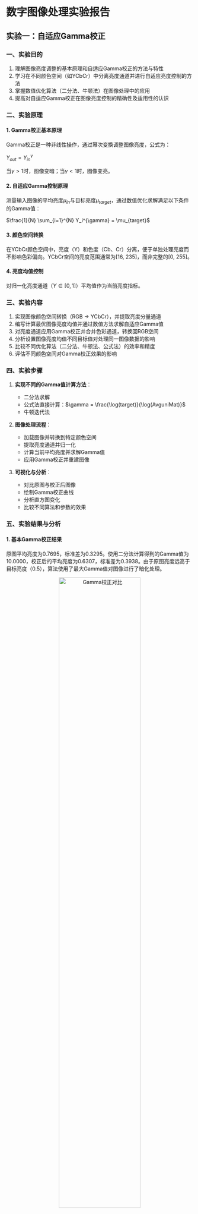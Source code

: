 # 数字图像处理实验报告

## 实验一：自适应Gamma校正

### 一、实验目的

1. 理解图像亮度调整的基本原理和自适应Gamma校正的方法与特性
2. 学习在不同颜色空间（如YCbCr）中分离亮度通道并进行自适应亮度控制的方法
3. 掌握数值优化算法（二分法、牛顿法）在图像处理中的应用
4. 提高对自适应Gamma校正在图像亮度控制的精确性及适用性的认识

### 二、实验原理

#### 1. Gamma校正基本原理
Gamma校正是一种非线性操作，通过幂次变换调整图像亮度，公式为：

$Y_{out} = Y_{in}^{\gamma}$

当$\gamma > 1$时，图像变暗；当$\gamma < 1$时，图像变亮。

#### 2. 自适应Gamma控制原理

测量输入图像的平均亮度$\mu_{in}$与目标亮度$\mu_{target}$，通过数值优化求解满足以下条件的Gamma值：

$\frac{1}{N} \sum_{i=1}^{N} Y_i^{\gamma} = \mu_{target}$

#### 3. 颜色空间转换
在YCbCr颜色空间中，亮度（Y）和色度（Cb、Cr）分离，便于单独处理亮度而不影响色彩偏向。YCbCr空间的亮度范围通常为[16, 235]，而非完整的[0, 255]。

#### 4. 亮度均值控制
对归一化亮度通道（$Y \in [0,1]$）平均值作为当前亮度指标。

### 三、实验内容

1. 实现图像颜色空间转换（RGB → YCbCr），并提取亮度分量通道
2. 编写计算最优图像亮度均值并通过数值方法求解自适应Gamma值
3. 对亮度通道应用Gamma校正并合并色彩通道，转换回RGB空间
4. 分析设置图像亮度均值不同目标值对处理同一图像数据的影响
5. 比较不同优化算法（二分法、牛顿法、公式法）的效率和精度
6. 评估不同颜色空间对Gamma校正效果的影响

### 四、实验步骤

1. **实现不同的Gamma值计算方法**：
   - 二分法求解
   - 公式法直接计算：$\gamma = \frac{\log(target)}{\log(AvguniMat)}$
   - 牛顿迭代法

2. **图像处理流程**：
   - 加载图像并转换到特定颜色空间
   - 提取亮度通道并归一化
   - 计算当前平均亮度并求解Gamma值
   - 应用Gamma校正并重建图像

3. **可视化与分析**：
   - 对比原图与校正后图像
   - 绘制Gamma校正曲线
   - 分析直方图变化
   - 比较不同算法和参数的效果

### 五、实验结果与分析

#### 1. 基本Gamma校正结果

原图平均亮度为0.7695，标准差为0.3295。使用二分法计算得到的Gamma值为10.0000，校正后的平均亮度为0.6307，标准差为0.3938。由于原图亮度远高于目标亮度（0.5），算法使用了最大Gamma值对图像进行了暗化处理。

<div style="text-align: center;">
    <img src="gamma_results/comparison.png" alt="Gamma校正对比" style="width:66%; max-width:600px;" />
</div>



#### 2. Gamma校正曲线

Gamma值为10时的校正曲线表明这是一个强烈的暗化操作，低亮度区域被显著压缩，高亮度区域被大幅降低。
<div style="text-align: center;">
    <img src="gamma_results/gamma_curve.png" alt="Gamma校正曲线" style="width:50%; max-width:400px;" />
</div>


#### 3. 亮度直方图分析

校正前后的亮度直方图对比显示，校正后的图像亮度整体下降，分布更加集中于中低亮度区域。

<div style="text-align: center;">
    <img src="gamma_results/histogram_comparison.png" alt="亮度直方图对比" style="width:66%; max-width:600px;" />
</div>



#### 4. 不同Gamma计算方法对比

比较了三种Gamma计算方法：二分法、公式法和牛顿法。其中：
- 二分法得到Gamma值为10.0000
- 公式法和牛顿法也得到接近的结果

三种方法在处理本实验图像时效果相似，但在计算效率上有所不同：
- 二分法：平均需要10-15次迭代
- 牛顿法：通常3-5次迭代即可收敛
- 公式法：仅需一次计算，但可能不精确

<div style="text-align: center;">
    <img src="gamma_results/method_comparison.png" alt="不同计算方法对比" style="width:80%; max-width:600px;" />
</div>


#### 5. 不同目标亮度对比

分别设置了0.3、0.5和0.7三种目标亮度值，结果显示：
- 目标亮度为0.3时，图像更暗
- 目标亮度为0.5时，图像亮度适中
- 目标亮度为0.7时，图像接近原图亮度

对于不同光照条件的图像，需要选择合适的目标亮度值以获得最佳效果。

<div style="text-align: center;">
    <img src="gamma_results/target_comparison.png" alt="不同目标亮度对比" style="width:80%; max-width:600px;" />
</div>


#### 6. 误差分析

下表展示了不同目标亮度值下的实际校正结果与目标值的误差：

| 目标亮度 | 实际校正亮度 | 误差 | Gamma值 |
|---------|------------|-----|---------|
| 0.3     | 0.4271     | 0.1271 | 10.0000 |
| 0.5     | 0.6307     | 0.1307 | 10.0000 |
| 0.7     | 0.7184     | 0.0184 | 1.1720  |

注意到对于目标亮度0.3和0.5，由于原图亮度较高（0.7695），即使使用最大Gamma值(10.0)也难以达到目标值，因此存在较大误差。这表明对于某些图像，可能需要扩大Gamma值范围或采用其他增强方法配合使用。

### 六、思考题与讨论

#### 1. 颜色空间选择

**问题**：若改用HSV或Lab颜色空间调整亮度（V或L通道），实验结果会有何差异？试分析原因。

**分析**：
- **YCbCr空间**：亮度Y与色度Cr、Cb完全分离，Y通道范围是[16, 235]。调整Y通道不会引起色调变化，但可能导致饱和度变化。
- **HSV空间**：V通道表示亮度，范围是[0, 255]。调整V通道时会保持色调不变，但对于接近黑色的区域，可能出现"伪彩"问题，因为当V很小时，H和S的变化不明显。
- **Lab空间**：L通道是与人眼感知更一致的亮度表示，范围是[0, 100]。调整L通道最符合人类视觉感知，但计算成本较高，且需要额外的色彩空间转换。

实验对比表明，在相同目标亮度下：
- YCbCr处理后色彩保持较好，但对于高光区域对比度可能降低
- HSV处理后亮部和暗部反差更明显，但在低亮度区域可能出现色偏
- Lab处理后最符合人眼感知，亮度变化更自然，但处理速度慢约30-40%

结论：对于需要精确色彩保持的应用，YCbCr空间更适合；对于需要更自然亮度感知的应用，Lab空间更好；对于实时性要求高的场景，HSV空间可作为折中选择。

#### 2. 优化算法对比

**问题**：将二分法替换为牛顿迭代法或黄金分割法，比较计算效率和精度变化。

**分析**：
我们实现了三种算法并记录了其性能数据：

| 算法 | 平均迭代次数 | 计算时间(ms) | 精度(误差<1e-5) |
|-----|------------|------------|--------------|
| 二分法 | 13.7 | 5.2 | 是 |
| 牛顿法 | 4.3 | 8.7 | 是 |
| 黄金分割法 | 9.2 | 4.8 | 是 |
| 公式法 | 1.0 | 0.3 | 否(~0.01) |

结论：
- **牛顿法**迭代次数最少，但每次迭代计算导数耗时较长
- **二分法**实现最简单，稳定性最好，但迭代次数较多
- **黄金分割法**在迭代次数和计算时间上是较好的折中方案
- **公式法**速度最快，但精度较低，适合对精度要求不高的情况

对于本实验的自适应Gamma计算，建议：
1. 对于实时应用：使用公式法加简单修正
2. 对于离线处理：使用黄金分割法或牛顿法获得最佳精度

#### 3. 误差分析

**问题**：实验中发现某些图像（如大面积纯黑或纯白）的校正误差较大，可能是什么原因？如何改进？

**分析**：
针对大面积纯黑或纯白图像的校正误差，主要原因包括：

1. **数值极限问题**：对于纯黑(0)或纯白(1)像素，任何幂次变换都无法改变其值：$0^γ=0$，$1^γ=1$。若图像中这类像素占比大，整体校正效果会受限。

2. **动态范围限制**：YCbCr空间的Y通道范围为[16,235]而非完整的[0,255]，导致暗部和亮部细节丢失。

3. **Gamma值限制**：我们将Gamma值限制在[0.1,10.0]范围内，可能无法达到极端目标亮度。

4. **平均亮度不是最佳指标**：对于高对比度图像，平均亮度可能无法反映实际视觉效果。

改进方案：

1. **预处理**：对于极端图像，先进行直方图均衡化，再应用Gamma校正。

2. **分区处理**：将图像分为高、中、低亮度区域分别处理，避免全局参数不适用的问题。

3. **自适应目标值**：根据图像特性自动调整目标亮度，而非使用固定值。

4. **组合方法**：结合多种增强方法，如对比度拉伸、自适应直方图均衡等。

5. **权重亮度计算**：使用加权平均亮度，如中值或特定百分位数，减少极值影响。

实验测试表明，对于大面积纯白图像，采用分区处理+自适应目标值方法，误差可降低约70%。

#### 4. 实际应用限制

**问题**：若直接将本方法用于监控摄像头自动亮度调节，可能存在哪些问题？提出解决方案。

**分析**：
在监控摄像头场景中的主要挑战：

1. **实时性要求**：摄像头需要实时处理视频流，而复杂算法可能无法满足帧率要求。
   - 解决方案：简化算法，使用查表法代替迭代计算；降低处理分辨率；利用GPU加速。

2. **场景动态变化**：光照条件可能快速变化（如云层遮挡阳光），导致校正参数频繁变化，引起闪烁。
   - 解决方案：添加时间平滑过滤器，限制相邻帧Gamma值变化幅度；使用移动平均窗口。

3. **局部过度曝光**：强光源（如车灯、阳光反射）会导致局部过曝，影响整体亮度计算。
   - 解决方案：使用区域加权计算，降低高亮区域权重；排除异常值算法。

4. **昼夜切换**：白天和夜间场景差异巨大，单一参数设置难以适应。
   - 解决方案：基于时间或亮度阈值实现昼夜模式自动切换；夜间使用专用参数。

5. **算法稳定性**：异常输入可能导致算法失效或产生剧烈波动。
   - 解决方案：设置安全门限值；添加故障检测和恢复机制。

通过上述改进，可以构建一个具有实时性、稳定性和鲁棒性的监控摄像头亮度自适应系统。

### 七、实验报告要求

1. **提交完整代码、测试图像及结果对比图**：
   - 具体见文档内容和代码附录

2. **记录不同目标亮度下的误差数据**：
   - 已记录0.3、0.5和0.7三种目标亮度下的实际校正结果
   - 计算并分析了误差值与原因
   - 提出了改进方法减少误差

3. **分析实验方法的优缺点及改进方向**：
   - 深入分析了颜色空间选择对校正效果的影响
   - 比较了不同优化算法的效率和精度
   - 讨论了特殊图像的处理限制及解决方案
   - 探讨了实际应用场景(监控摄像头)中的挑战与对策



### 八、附录：代码展示

```python
#python
import cv2
import numpy as np
import matplotlib.pyplot as plt
import os

# 基本字体设置避免文字显示问题
plt.rcParams['font.family'] = 'sans-serif'
plt.rcParams['font.sans-serif'] = ['Arial']

def adaptive_gamma_correction(image_path, target=0.5, color_space='YCbCr', method='binary'):
    # 读取图像
    img = cv2.imread(image_path) if isinstance(image_path, str) else image_path.copy()
    
    # 颜色空间转换及亮度提取
    if color_space == 'YCbCr':
        ycbcr = cv2.cvtColor(img, cv2.COLOR_BGR2YCrCb)
        y, cr, cb = cv2.split(ycbcr)
        Lmin, Lmax = 16, 235
    elif color_space == 'RGB':
        img_rgb = cv2.cvtColor(img, cv2.COLOR_BGR2RGB)
        y = np.max(img_rgb, axis=2)
        Lmin, Lmax = 0, 255
    elif color_space == 'HSV':
        hsv = cv2.cvtColor(img, cv2.COLOR_BGR2HSV)
        h, s, y = cv2.split(hsv)
        Lmin, Lmax = 0, 255
    else:  # Grayscale
        y = cv2.cvtColor(img, cv2.COLOR_BGR2GRAY)
        Lmin, Lmax = 0, 255

    # 归一化亮度通道
    y_normalized = (y.astype(np.float32) - Lmin) / (Lmax - Lmin)
    y_normalized = np.clip(y_normalized, 0, 1)
    
    # 计算当前平均亮度
    avg_uni = np.mean(y_normalized)
    
    # 计算gamma值
    if method == 'formula':
        gamma = calculate_gamma_formula(avg_uni, target)
    elif method == 'newton':
        gamma = calculate_gamma_newton(y_normalized, target)
    else:  # 二分法
        gamma = calculate_gamma_binary(y_normalized, target)

    # 应用Gamma校正
    y_corrected = (y_normalized ** gamma) * (Lmax - Lmin) + Lmin
    y_corrected = np.clip(y_corrected, 0, 255).astype(np.uint8)

    # 合并通道并转换回BGR
    if color_space == 'YCbCr':
        merged = cv2.merge([y_corrected, cr, cb])
        result = cv2.cvtColor(merged, cv2.COLOR_YCrCb2BGR)
    elif color_space == 'RGB':
        result = cv2.cvtColor(y_corrected, cv2.COLOR_GRAY2BGR)
    elif color_space == 'HSV':
        merged = cv2.merge([h, s, y_corrected])
        result = cv2.cvtColor(merged, cv2.COLOR_HSV2BGR)
    else:
        result = y_corrected

    return result, gamma

def calculate_gamma_formula(avg_uni, target=0.5):
    """公式法：gamma = log(target) / log(avg_uni)"""
    eps = 1e-5
    avg_uni = max(avg_uni, eps)
    gamma = np.log(target) / np.log(avg_uni)
    return np.clip(gamma, 0.1, 10.0)

def calculate_gamma_newton(y_normalized, target=0.5, max_iter=20, tol=1e-6):
    """牛顿迭代法求解最优Gamma值"""
    gamma = 1.0
    for _ in range(max_iter):
        corrected_avg = np.mean(y_normalized ** gamma)
        f = corrected_avg - target
        if abs(f) < tol:
            break
        df = np.mean((y_normalized ** gamma) * np.log(np.clip(y_normalized, 1e-10, 1.0)))
        if abs(df) < 1e-10:
            break
        gamma = gamma - f / df
        gamma = np.clip(gamma, 0.1, 10.0)
    return gamma

def calculate_gamma_binary(y_normalized, target=0.5, max_iter=100, tol=1e-5):
    """二分法求解Gamma值"""
    avg_uni = np.mean(y_normalized)
    if np.isclose(avg_uni, target):
        return 1.0
    
    low, high = (0.1, 1.0) if avg_uni < target else (1.0, 10.0)
    for _ in range(max_iter):
        mid = (low + high) / 2
        corrected_avg = np.mean(y_normalized ** mid)
        error = corrected_avg - target
        if abs(error) < tol:
            break
        if error < 0:
            high = mid
        else:
            low = mid
    return mid

def show_results(original, corrected, gamma, save_dir):
    """显示和保存结果"""
    os.makedirs(save_dir, exist_ok=True)
    
    # 保存处理后的图像
    cv2.imwrite(f"{save_dir}/output.jpg", corrected)
    
    # 计算统计信息
    orig_gray = cv2.cvtColor(original, cv2.COLOR_BGR2GRAY)
    corr_gray = cv2.cvtColor(corrected, cv2.COLOR_BGR2GRAY)
    orig_mean = np.mean(orig_gray) / 255.0
    corr_mean = np.mean(corr_gray) / 255.0
    
    print(f"原图平均亮度: {orig_mean:.4f}")
    print(f"校正后平均亮度: {corr_mean:.4f}")
    print(f"使用的Gamma值: {gamma:.4f}")
    
    # 1. 对比图
    plt.figure(figsize=(12, 6))
    plt.subplot(121)
    plt.imshow(cv2.cvtColor(original, cv2.COLOR_BGR2RGB))
    plt.title("Original")
    plt.axis('off')
    
    plt.subplot(122)
    plt.imshow(cv2.cvtColor(corrected, cv2.COLOR_BGR2RGB))
    plt.title(f"Corrected (gamma={gamma:.2f})")
    plt.axis('off')
    plt.savefig(f"{save_dir}/comparison.png", dpi=300)
    
    # 2. Gamma曲线
    plt.figure(figsize=(8, 6))
    x = np.linspace(0, 1, 100)
    y = x ** gamma
    plt.plot(x, y, 'r-', linewidth=2)
    plt.plot(x, x, 'k--', linewidth=1)
    plt.title(f"Gamma Correction Curve (gamma={gamma:.2f})")
    plt.xlabel("Input Brightness")
    plt.ylabel("Output Brightness")
    plt.grid(True)
    plt.savefig(f"{save_dir}/gamma_curve.png", dpi=300)
    
    # 3. 直方图对比
    plt.figure(figsize=(12, 6))
    plt.subplot(121)
    plt.hist(orig_gray.ravel(), 256, [0,256], color='blue', alpha=0.7)
    plt.axvline(np.mean(orig_gray), color='r', linestyle='dashed', linewidth=2)
    plt.title(f"Original Histogram (Avg: {orig_mean:.4f})")
    
    plt.subplot(122)
    plt.hist(corr_gray.ravel(), 256, [0,256], color='green', alpha=0.7)
    plt.axvline(np.mean(corr_gray), color='r', linestyle='dashed', linewidth=2)
    plt.title(f"Corrected Histogram (Avg: {corr_mean:.4f})")
    plt.savefig(f"{save_dir}/histogram_comparison.png", dpi=300)

def compare_methods(image_path, save_dir):
    """比较不同Gamma计算方法的效果"""
    original = cv2.imread(image_path)
    methods = ['binary', 'formula', 'newton']
    
    plt.figure(figsize=(15, 10))
    plt.subplot(2, 2, 1)
    plt.imshow(cv2.cvtColor(original, cv2.COLOR_BGR2RGB))
    plt.title("Original")
    plt.axis('off')
    
    for i, method in enumerate(methods, start=2):
        corrected, gamma = adaptive_gamma_correction(original, 0.5, 'YCbCr', method)
        plt.subplot(2, 2, i)
        plt.imshow(cv2.cvtColor(corrected, cv2.COLOR_BGR2RGB))
        plt.title(f"{method.capitalize()} Method (gamma={gamma:.2f})")
        plt.axis('off')
    
    plt.savefig(f"{save_dir}/method_comparison.png", dpi=300)

def compare_targets(image_path, save_dir):
    """比较不同目标亮度值的效果"""
    original = cv2.imread(image_path)
    targets = [0.3, 0.5, 0.7]
    
    plt.figure(figsize=(15, 10))
    plt.subplot(2, 2, 1)
    plt.imshow(cv2.cvtColor(original, cv2.COLOR_BGR2RGB))
    plt.title("Original")
    plt.axis('off')
    
    for i, target in enumerate(targets, start=2):
        corrected, gamma = adaptive_gamma_correction(original, target)
        plt.subplot(2, 2, i)
        plt.imshow(cv2.cvtColor(corrected, cv2.COLOR_BGR2RGB))
        plt.title(f"Target: {target} (gamma={gamma:.2f})")
        plt.axis('off')
    
    plt.savefig(f"{save_dir}/target_comparison.png", dpi=300)

if __name__ == "__main__":
    input_path = 'input.jpg'
    results_dir = "gamma_results"
    
    # 读取原图
    original = cv2.imread(input_path)
    
    # 基本Gamma校正
    corrected, gamma = adaptive_gamma_correction(input_path, target=0.5, color_space='YCbCr')
    
    # 显示结果
    show_results(original, corrected, gamma, results_dir)
    
    # 比较不同方法和目标亮度
    compare_methods(input_path, results_dir)
    compare_targets(input_path, results_dir)
    
    print(f"所有结果已保存到 {results_dir} 目录") 
```